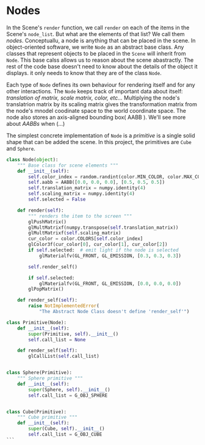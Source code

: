 # Nodes 

In the Scene's `render` function, we call `render` on each of the items in the Scene's `node_list`. But what are the elements of that list? We call them _nodes_. Conceptuallu, a node is anything that can be placed in the scene. In object-oriented software, we write `Node` as an abstract base class. Any classes that represent objects to be placed in the `Scene` will inherit from `Node`. This base calss allows us to reason about the scene abastractly. The rest of the code base doesn't need to know about the details of the object it displays. it only needs to know that they are of the class `Node`.

Each type of `Node` defines its own behaviour for rendering itself and for any other interactions. The `Node` keeps track of important data about itself: _translation of matrix, scale matrix, color, etc..._ Multiplying the node's translatrion matrix by its scaling matrix gives the transformation matrix from the node's mnodel coodinate space to the world coordinate space. The node also stores an axis-aligned bounding box( AABB ). We'll see more about *AABBs* when (...)

The simplest concrete implementation of `Node` is a _primitive_ is a single solid shape that can be added the scene. In this project, the primitives are `Cube` and `Sphere`.

````python
class Node(object):
    """ Base class for scene elements """
    def __init__(self):
        self.color_index = random.randint(color.MIN_COLOR, color.MAX_COLOR)
        self.aabb = AABB([0.0, 0.0, 0.0], [0.5, 0.5, 0.5])
        self.translation_matrix = numpy.identity(4)
        self.scaling_matrix = numpy.identity(4)
        self.selected = False

    def render(self):
        """ renders the item to the screen """
        glPushMatrix()
        glMultMatrixf(numpy.transpose(self.translation_matrix))
        glMultMatrixf(self.scaling_matrix)
        cur_color = color.COLORS[self.color_index]
        glColor3f(cur_color[0], cur_color[1], cur_color[2])
        if self.selected:  # emit light if the node is selected
            glMaterialfv(GL_FRONT, GL_EMISSION, [0.3, 0.3, 0.3])

        self.render_self()

        if self.selected:
            glMaterialfv(GL_FRONT, GL_EMISSION, [0.0, 0.0, 0.0])
        glPopMatrix()

    def render_self(self):
        raise NotImplementedError(
            "The Abstract Node Class doesn't define 'render_self'")

class Primitive(Node):
    def __init__(self):
        super(Primitive, self).__init__()
        self.call_list = None

    def render_self(self):
        glCallList(self.call_list)


class Sphere(Primitive):
    """ Sphere primitive """
    def __init__(self):
        super(Sphere, self).__init__()
        self.call_list = G_OBJ_SPHERE


class Cube(Primitive):
    """ Cube primitive """
    def __init__(self):
        super(Cube, self).__init__()
        self.call_list = G_OBJ_CUBE
```